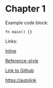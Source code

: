 # Chapter 1

Example code block:

```rust,ignore
fn main() {}
```

Links:

[Inline]( https://inline )

[Reference-style][ref]

[Link to Github][github]

<https://autolink>

[ref]: https://reference-definition/

[github]: https://github.com/john-cd/mdbook-utils
